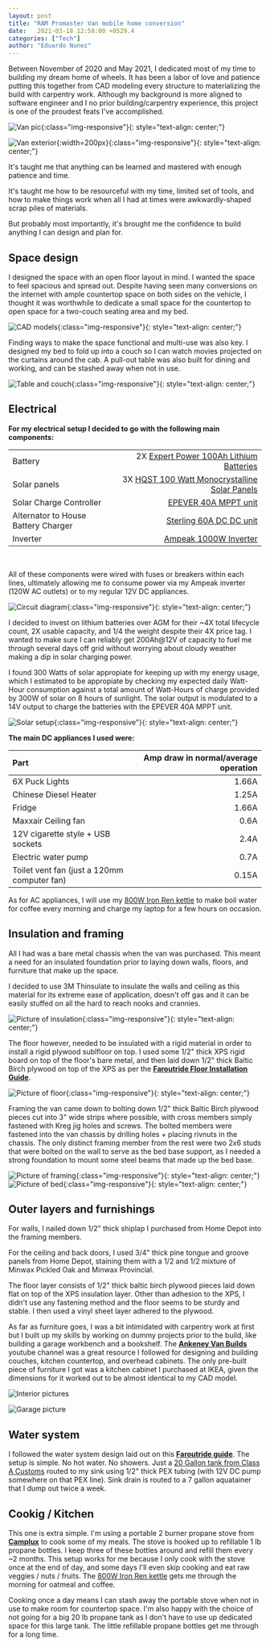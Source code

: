 ```yaml
---
layout: post
title: "RAM Promaster Van mobile home conversion"
date:   2021-03-18 12:58:00 +0529.4
categories: ["Tech"]
author: "Eduardo Nunez"
---
```


Between November of 2020 and May 2021, I dedicated most of my time to building my dream home of wheels. It has been a labor of love and patience putting this together from CAD modeling every structure to materializing the build with carpentry work. Although my background is more aligned to software engineer and I no prior building/carpentry experience, this project is one of the proudest feats I've accomplished.

![Van pic](/posts-photos/VANLIFE/7.jpeg){:class="img-responsive"}{: style="text-align: center;"}

![Van exterior](/posts-photos/VANLIFE/10.jpeg){:width=200px}{:class="img-responsive"}{: style="text-align: center;"}

It's taught me that anything can be learned and mastered with enough patience and time. 

It's taught me how to be resourceful with my time, limited set of tools, and how to make things work when all I had at times were awkwardly-shaped scrap piles of materials.

But probably most importantly, it's brought me the confidence to build anything I can design and plan for.

## Space design

I designed the space with an open floor layout in mind. I wanted the space to feel spacious and spread out. Despite having seen many conversions on the internet with ample countertop space on both sides on the vehicle, I thought it was worthwhile to dedicate a small space for the countertop to open space for a two-couch seating area and my bed. 

![CAD models](/posts-photos/VANLIFE/CAD_ALL.jpg){:class="img-responsive"}{: style="text-align: center;"}

Finding ways to make the space functional and multi-use was also key. I designed my bed to fold up into a couch so I can watch movies projected on the curtains around the cab. A pull-out table was also built for dining and working, and can be stashed away when not in use.

![Table and couch](/posts-photos/VANLIFE/building-wip.jpeg){:class="img-responsive"}{: style="text-align: center;"}

## Electrical

<b>For my electrical setup I decided to go with the following main components:</b>

|      |             |
| :--- | ---:        |
| Battery | 2X [Expert Power 100Ah Lithium Batteries](https://www.amazon.com/ExpertPower-Rechargeable-2500-7000-lifetime-Applications/dp/B07X4Z8FML) |
| Solar panels | 3X [HQST 100 Watt Monocrystalline Solar Panels](https://www.amazon.com/HQST-Monocrystalline-Efficiency-Charging-Applications/dp/B08SVXMK3V) |
| Solar Charge Controller | [EPEVER 40A MPPT unit](https://www.amazon.com/EPEVER-Controller-Regulator-Backlight-Lead-Acid/dp/B077HHYYHT) |
| Alternator to House Battery Charger | [Sterling 60A DC DC unit](https://www.amazon.com/Sterling-BB1260-12-Volt-60-Amps/dp/B071RKX5W2) |
| Inverter | [Ampeak 1000W Inverter](https://www.amazon.com/Ampeak-Inverter-Converter-Outlets-Modified/dp/B071NZ8DSB) |

<br/>

All of these components were wired with fuses or breakers within each lines, ultimately allowing me to consume power via my Ampeak inverter (120W AC outlets) or to my regular 12V DC appliances.

![Circuit diagram](/posts-photos/VANLIFE/circuit.png){:class="img-responsive"}{: style="text-align: center;"}

I decided to invest on lithium batteries over AGM for their ~4X total lifecycle count, 2X usable capacity, and 1/4 the weight despite their 4X price tag. I wanted to make sure I can reliably get 200Ah@12V of capacity to fuel me through several days off grid without worrying about cloudy weather making a dip in solar charging power.

I found 300 Watts of solar appropiate for keeping up with my energy usage, which I estimated to be appropiate by checking my expected daily Watt-Hour consumption against a total amount of Watt-Hours of charge provided by 300W of solar on 8 hours of sunlight. The solar output is modulated to a 14V output to charge the batteries with the EPEVER 40A MPPT unit.

![Solar setup](/posts-photos/VANLIFE/roof.gif){:class="img-responsive"}{: style="text-align: center;"}

<b>The main DC appliances I used were:</b>

| Part | Amp draw in normal/average operation |
| :--- | ---:        |
| 6X Puck Lights | 1.66A |
| Chinese Diesel Heater | 1.25A |
| Fridge | 1.66A |
| Maxxair Ceiling fan | 0.6A |
| 12V cigarette style + USB sockets | 2.4A |
| Electric water pump | 0.7A |
| Toilet vent fan (just a 120mm computer fan) | 0.15A |

As for AC appliances, I will use my [800W Iron Ren kettle](https://www.amazon.com/Portable-Electric-Kettle-Travel-Stainless/dp/B07DMVV475) to make boil water for coffee every morning and charge my laptop for a few hours on occasion.

## Insulation and framing

All I had was a bare metal chassis when the van was purchased. This meant a need for an insulated foundation prior to laying down walls, floors, and furniture that make up the space.

I decided to use 3M Thinsulate to insulate the walls and ceiling as this material for its extreme ease of application, doesn't off gas and it can be easily stuffed on all the hard to reach nooks and crannies.

![Picture of insulation](/posts-photos/VANLIFE/framing0.jpeg){:class="img-responsive"}{: style="text-align: center;"}

The floor however, needed to be insulated with a rigid material in order to install a rigid plywood sublfloor on top. I used some 1/2" thick XPS rigid board on top of the floor's bare metal, and then laid down 1/2" thick Baltic Birch plywood on top of the XPS as per the <b>[Faroutride Floor Installation Guide](https://faroutride.com/floor-installation/)</b>.

![Picture of floor](/posts-photos/VANLIFE/floor_insulation.jpeg){:class="img-responsive"}{: style="text-align: center;"}

Framing the van came down to bolting down 1/2" thick Baltic Birch plywood pieces cut into 3" wide strips where possible, with cross members simply fastened with Kreg jig holes and screws. The bolted members were fastened into the van chassis by drilling holes + placing rivnuts in the chassis. The only distinct framing member from the rest were two 2x6 studs that were bolted on the wall to serve as the bed base support, as I needed a strong foundation to mount some steel beams that made up the bed base.

![Picture of framing](/posts-photos/VANLIFE/framing3.jpeg){:class="img-responsive"}{: style="text-align: center;"}
![Picture of bed](/posts-photos/VANLIFE/furnish3.jpeg){:class="img-responsive"}{: style="text-align: center;"}

## Outer layers and furnishings

For walls, I nailed down 1/2" thick shiplap I purchased from Home Depot into the framing members.

For the ceiling and back doors, I used 3/4" thick pine tongue and groove panels from Home Depot, staining them with a 1/2 and 1/2 mixture of Minwax Pickled Oak and Minwax Provincial.

The floor layer consists of 1/2" thick baltic birch plywood pieces laid down flat on top of the XPS insulation layer. Other than adhesion to the XPS, I didn't use any fastening method and the floor seems to be sturdy and stable. I then used a vinyl sheet layer adhered to the plywood.

As far as furniture goes, I was a bit intimidated with carpentry work at first but I built up my skills by working on dummy projects prior to the build, like building a garage workbench and a bookshelf. The <b>[Ankeney Van Builds](https://www.youtube.com/channel/UCblE9bB30z5gJi98t4uCXnw)</b> youtube channel was a great resource I followed for designing and building couches, kitchen countertop, and overhead cabinets. The only pre-built piece of furniture I got was a kitchen cabinet I purchased at IKEA, given the dimensions for it worked out to be almost identical to my CAD model.

![Interior pictures](/posts-photos/VANLIFE/6.jpeg)

![Garage picture](/posts-photos/VANLIFE/2.jpeg)

## Water system

I followed the water system design laid out on this <b>[Faroutride guide](https://faroutride.com/water-system/)</b>. The setup is simple. No hot water. No showers. Just a [20 Gallon tank from Class A Customs](https://www.amazon.com/Class-Customs-T-2000-Gallon-Approved/dp/B07659973Z) routed to my sink using 1/2" thick PEX tubing (with 12V DC pump somewhere on that PEX line). Sink drain is routed to a 7 gallon aquatainer that I dump out twice a week.

## Cookig / Kitchen

This one is extra simple. I'm using a portable 2 burner propane stove from <b>[Camplux](https://www.amazon.com/dp/B0863RHXZY)</b> to cook some of my meals. The stove is hooked up to refillable 1 lb propane bottles. I keep three of these bottles around and refill them every ~2 months. This setup works for me because I only cook with the stove once at the end of day, and some days I'll even skip cooking and eat raw veggies / nuts / fruits. The [800W Iron Ren kettle](https://www.amazon.com/Portable-Electric-Kettle-Travel-Stainless/dp/B07DMVV475) gets me through the morning for oatmeal and coffee.

Cooking once a day means I can stash away the portable stove when not in use to make room for countertop space. I'm also happy with the choice of not going for a big 20 lb propane tank as I don't have to use up dedicated space for this large tank. The little refillable propane bottles get me through for a long time.